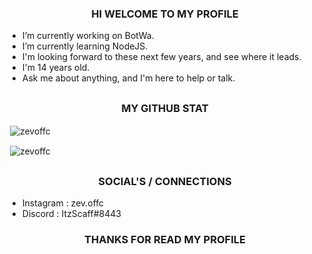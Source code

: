 ### <h3 align="center">HI WELCOME TO MY PROFILE</h3>

-  I’m currently working on BotWa.
-  I’m currently learning NodeJS.
-  I'm looking forward to these next few years, and see where it leads.
-  I'm 14 years old. 
-  Ask me about anything, and I'm here to help or talk.

## <h3 align="center">MY GITHUB STAT</h3>

<p>&nbsp;<img align="center" src="https://github-readme-stats.vercel.app/api?username=ItzLighting9332&show_icons=true&theme=tokyonight" alt="zevoffc" /></p>
<p>&nbsp;<img align="center" src="https://github-readme-stats.vercel.app/api/top-langs/?username=zevoffc&langs_count=7&theme=tokyonight" alt="zevoffc" /></p>

## <h3 align="center">SOCIAL'S / CONNECTIONS</h3>

-  Instagram : zev.offc
-  Discord : ItzScaff#8443

### <h3 align="center">THANKS FOR READ MY PROFILE</h3>
